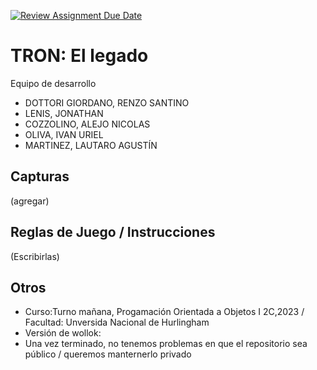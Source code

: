 [![Review Assignment Due Date](https://classroom.github.com/assets/deadline-readme-button-24ddc0f5d75046c5622901739e7c5dd533143b0c8e959d652212380cedb1ea36.svg)](https://classroom.github.com/a/hUnPAC5R)
# TRON: El legado

Equipo de desarrollo

- DOTTORI GIORDANO, RENZO SANTINO
- LENIS, JONATHAN
- COZZOLINO, ALEJO NICOLAS
- OLIVA, IVAN URIEL
- MARTINEZ, LAUTARO AGUSTÍN

## Capturas

(agregar)

## Reglas de Juego / Instrucciones

(Escribirlas)


## Otros

- Curso:Turno mañana, Progamación Orientada a Objetos I 2C,2023 / Facultad: Unversida Nacional de Hurlingham
- Versión de wollok:
- Una vez terminado, no tenemos problemas en que el repositorio sea público / queremos manternerlo privado
